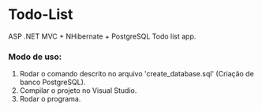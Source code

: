 # Todo-List
ASP .NET MVC + NHibernate + PostgreSQL Todo list app.

### Modo de uso:
1. Rodar o comando descrito no arquivo 'create_database.sql' (Criação de banco PostgreSQL).
2. Compilar o projeto no Visual Studio.
3. Rodar o programa.
